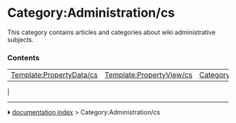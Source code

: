 # Category:Administration/cs
This category contains articles and categories about wiki administrative subjects.

### Contents

|     |     |     |
| --- | --- | --- |
| [Template:PropertyData/cs](Template_PropertyData/cs.md) | [Template:PropertyView/cs](Template_PropertyView/cs.md) | [Category:UnfinishedDocu/cs](Category_UnfinishedDocu/cs.md) |
|



---
⏵ [documentation index](../README.md) > Category:Administration/cs

